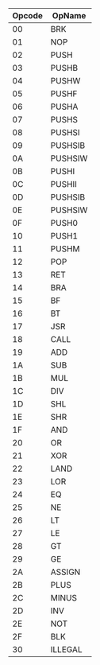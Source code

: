 | Opcode | OpName   |
|--------|----------|
|   00   |    BRK   |
|   01   |    NOP   |
|   02   |    PUSH  |
|   03   |   PUSHB  |
|   04   |   PUSHW  |
|   05   |   PUSHF  |
|   06   |   PUSHA  |
|   07   |   PUSHS  |
|   08   |  PUSHSI  |
|   09   | PUSHSIB  |
|   0A   | PUSHSIW  |
|   0B   |   PUSHI  |
|   0C   |  PUSHII  |
|   0D   | PUSHSIB  |
|   0E   | PUSHSIW  |
|   0F   |   PUSH0  |
|   10   |   PUSH1  |
|   11   |   PUSHM  |
|   12   |     POP  |
|   13   |     RET  |
|   14   |     BRA  |
|   15   |      BF  |
|   16   |      BT  |
|   17   |     JSR  |
|   18   |    CALL  |
|   19   |     ADD  |
|   1A   |     SUB  |
|   1B   |     MUL  |
|   1C   |     DIV  |
|   1D   |     SHL  |
|   1E   |     SHR  |
|   1F   |     AND  |
|   20   |      OR  |
|   21   |     XOR  |
|   22   |    LAND  |
|   23   |     LOR  |
|   24   |      EQ  |
|   25   |      NE  |
|   26   |      LT  |
|   27   |      LE  |
|   28   |      GT  |
|   29   |      GE  |
|   2A   |  ASSIGN  |
|   2B   |    PLUS  |
|   2C   |   MINUS  |
|   2D   |     INV  |
|   2E   |     NOT  |
|   2F   |     BLK  |
|   30   | ILLEGAL  |
